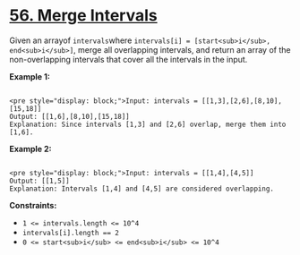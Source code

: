# [56. Merge Intervals](https://leetcode.com/problems/merge-intervals/description/)

Given an arrayof `intervals`where `intervals[i] = [start<sub>i</sub>, end<sub>i</sub>]`, merge all overlapping intervals, and return an array of the non-overlapping intervals that cover all the intervals in the input.

**Example 1:**

```

<pre style="display: block;">Input: intervals = [[1,3],[2,6],[8,10],[15,18]]
Output: [[1,6],[8,10],[15,18]]
Explanation: Since intervals [1,3] and [2,6] overlap, merge them into [1,6].
```

**Example 2:**

```

<pre style="display: block;">Input: intervals = [[1,4],[4,5]]
Output: [[1,5]]
Explanation: Intervals [1,4] and [4,5] are considered overlapping.
```

**Constraints:**

-   `1 <= intervals.length <= 10^4`
-   `intervals[i].length == 2`
-   `0 <= start<sub>i</sub> <= end<sub>i</sub> <= 10^4`
